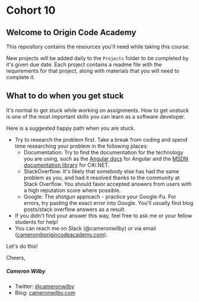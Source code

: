 # Cohort 10

## Welcome to Origin Code Academy

This repository contains the resources you'll need while taking this course.

New projects will be added daily to the `Projects` folder to be completed by it's given due date. Each project contains a readme file with the requirements for that project, along with materials that you will need to complete it.

## What to do when you get stuck

It's normal to get stuck while working on assignments. How to get unstuck is one of the most important skills you can learn as a software developer.

Here is a suggested happy path when you are stuck.

- Try to research the problem first. Take a break from coding and spend time researching your problem in the following places:
	- Documentation: Try to find the documentation for the technology you are using, such as the [Angular docs](https://docs.angularjs.org/api) for Angular and the [MSDN documentation library](https://msdn.microsoft.com/en-us/library/kx37x362.aspx) for C#/.NET.
	- StackOverflow: It's likely that somebody else has had the same problem as you, and had it resolved thanks to the community at Stack Overflow. You should favor accepted answers from users with a high reputation score where possible.
	- Google: The shotgun approach - practice your Google-Fu. For errors, try pasting the exact error into Google. You'll usually find blog posts/stack overflow answers as a result.
- If you didn't find your answer this way, feel free to ask me or your fellow students for help!
- You can reach me on Slack (@cameronwilby) or via email (cameron@origincodeacademy.com).

Let's do this!

Cheers,

##### Cameron Wilby

* Twitter: [@cameronwilby](https://twitter.com/cameronwilby)
* Blog: [cameronwilby.com](https://www.cameronwilby.com)
